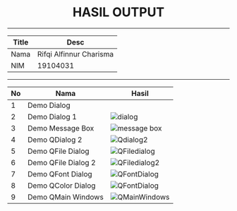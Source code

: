 <h1 align="center">HASIL OUTPUT</h1>

<hr></hr>

| Title | Desc |
| ----- | ---- |
| Nama | Rifqi Alfinnur Charisma |
| NIM | 19104031 |

<hr></hr>

| No | Nama | Hasil |
| -- | ---- | ----- |
| 1 | Demo Dialog | |
| 2 | Demo Dialog 1 | ![dialog](https://user-images.githubusercontent.com/58881125/124144916-94c87400-dab6-11eb-83e2-b7238fe6bb9d.PNG) |
| 3 | Demo Message Box | ![message box](https://user-images.githubusercontent.com/58881125/124144903-92661a00-dab6-11eb-9f59-df2a54287e82.PNG) |
| 4 | Demo QDialog 2 | ![Qdialog2](https://user-images.githubusercontent.com/58881125/124144905-93974700-dab6-11eb-9282-148666b170ba.PNG) |
| 5 | Demo QFile Dialog | ![QFiledialog](https://user-images.githubusercontent.com/58881125/124144909-93974700-dab6-11eb-9990-1155df42d457.PNG) |
| 6 | Demo QFile Dialog 2 | ![QFiledialog2](https://user-images.githubusercontent.com/58881125/124144912-942fdd80-dab6-11eb-8fe1-a46cfcd31fb9.PNG) |
| 7 | Demo QFont Dialog | ![QFontDialog](https://user-images.githubusercontent.com/58881125/124148844-41582500-daba-11eb-810a-9e0d82d23e0a.PNG) |
| 8 | Demo QColor Dialog | ![QFontDialog](https://user-images.githubusercontent.com/58881125/124148844-41582500-daba-11eb-810a-9e0d82d23e0a.PNG) |
| 9 | Demo QMain Windows | ![QMainWindows](https://user-images.githubusercontent.com/58881125/124149147-82e8d000-daba-11eb-8a2e-a441ac3b70cf.PNG) |